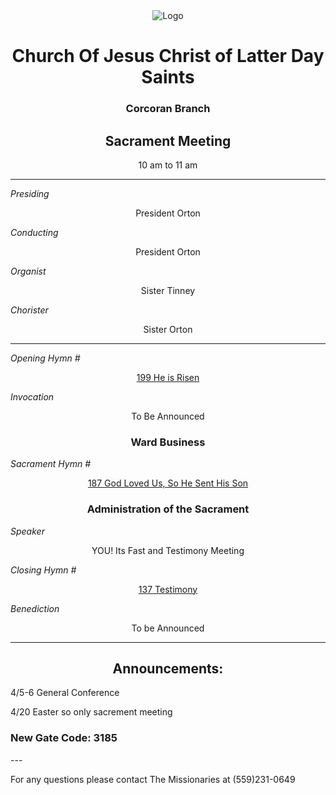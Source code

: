 <div align="center">
  <img src="https://www.churchofjesuschrist.org/imgs/45237557c81a11ed91c8eeeeac1ec8af31f89003/full/%21640%2C/0/default" alt="Logo">
</div>

<div align="center">
  <h1>Church Of Jesus Christ of Latter Day Saints</h1>  
  <h3>Corcoran Branch</h3>  
  <h2>Sacrament Meeting</h2>  
  10 am to 11 am
</div>

---

*Presiding*  
<div align="center">President Orton</div>

*Conducting*  
<div align="center">President Orton</div>

*Organist*  
<div align="center">Sister Tinney</div>

*Chorister*  
<div align="center">Sister Orton</div>

---

*Opening Hymn #*  
<div align="center">
  <a href="https://www.churchofjesuschrist.org/study/manual/hymns/he-is-risen?lang=eng">199 He is Risen</a>
</div>

*Invocation*  
<div align="center">To Be Announced</div>

<div align="center">
  <h3>Ward Business</h3>
</div>

*Sacrament Hymn #*  
<div align="center">
  <a href="https://www.churchofjesuschrist.org/study/manual/hymns/god-loved-us-so-he-sent-his-son?lang=eng">187 God Loved Us, So He Sent His Son</a>
</div>

<div align="center">
  <h3>Administration of the Sacrament</h3>
</div>



*Speaker*
<div align="center"> YOU! Its Fast and Testimony Meeting
</div>

<!---

*intermediate Hymn #*  

<div align="center">
  <a href="https://www.churchofjesuschrist.org/study/music/hymns-for-home-and-church/his-eye-is-on-the-sparrow?lang=eng">1005 His Eye is in The Sparrow </a>
</div>



*Speaker*  

<div align="center"> Sister Sorenson
</div>
--->

*Closing Hymn #*  

<div align="center">
  <a href="https://www.churchofjesuschrist.org/study/manual/hymns/Testimony?lang=eng">137 Testimony</a>
</div>


*Benediction*  
<div align="center">To be Announced</div>

---

<div align="center">
  <h2>Announcements:</h2>
</div>

4/5-6 General Conference

4/20 Easter so only sacrement meeting

<h3>New Gate Code: 3185</h3>
---

For any questions please contact The Missionaries at (559)231-0649
